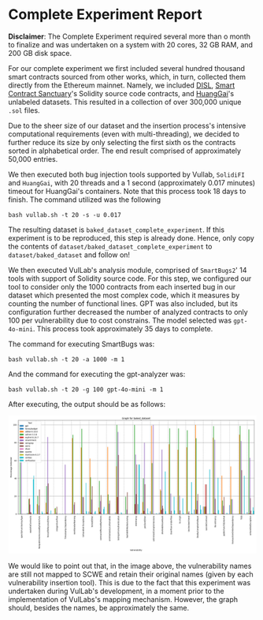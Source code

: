 # Complete Experiment Report
**Disclaimer**: The Complete Experiment required several more than o month to finalize and was undertaken on a system with 20 cores, 32 GB RAM, and 200 GB disk space.

For our complete experiment we first included several hundred thousand smart contracts sourced from other works, which, in turn, collected them directly from the Ethereum mainnet. Namely, we included [DISL](https://huggingface.co/datasets/ASSERT-KTH/DISL), [Smart Contract Sanctuary](https://github.com/tintinweb/smart-contract-sanctuary)'s Solidity source code contracts, and [HuangGai](https://github.com/xf97/HuangGai)'s unlabeled datasets. This resulted in a collection of over 300,000 unique `.sol` files. 

Due to the sheer size of our dataset and the insertion process's intensive computational requirements (even with multi-threading), we decided to further reduce its size by only selecting the first sixth os the contracts sorted in alphabetical order. The end result comprised of approximately 50,000 entries.

We then executed both bug injection tools supported by Vullab, `SolidiFI` and `HuangGai`, with 20 threads and a 1 second (approximately 0.017 minutes) timeout for HuangGai's containers. Note that this process took 18 days to finish. The command utilized was the following

```
bash vullab.sh -t 20 -s -u 0.017
```

The resulting dataset is `baked_dataset_complete_experiment`. If this experiment is to be reproduced, this step is already done. Hence, only copy the contents of `dataset/baked_dataset_complete_experiment` to `dataset/baked_dataset` and follow on!

We then executed VulLab's analysis module, comprised of `SmartBugs2`' 14 tools with support of Solidity source code. For this step, we configured our tool to consider only the 1000 contracts from each inserted bug in our dataset which presented the most complex code, which it measures by counting the number of functional lines. GPT was also included, but its configuration further decreased the number of analyzed contracts to only 100 per vulnerability due to cost constrains. The model selected was `gpt-4o-mini`. This process took approximately 35 days to complete.

The command for executing SmartBugs was:

```
bash vullab.sh -t 20 -a 1000 -m 1
```

And the command for executing the gpt-analyzer was:

```
bash vullab.sh -t 20 -g 100 gpt-4o-mini -m 1
```

After executing, the output should be as follows:

<p align="center">
  <img src="images/raw_dataset_50000_results.png" alt="Sublime's custom image"/>
</p>

We would like to point out that, in the image above, the vulnerability names are still not mapped to SCWE and retain their original names (given by each vulnerability insertion tool). This is due to the fact that this experiment was undertaken during VulLab's development, in a moment prior to the implementation of VulLabs's mapping mechanism. However, the graph should, besides the names, be approximately the same.
